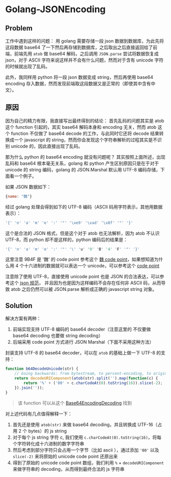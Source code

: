 # Golang-JSONEncoding

## Problem
工作中遇到这样的问题：
用 golang 需要存储一段 json 数据到数据库，为此先将这段数据 base64 了一下然后再存储到数据库，之后取出之后直接返回给了前端，前端先用 `atob` 做 base64 解码，之后调用 `JSON.parse` 尝试将数据恢复成 json，对于 ASCII 字符来说这样并不会有什么问题，然而对于含有 unicode 字符的时候就出现了乱码。

此外，我同样用 python 将一段 json 数据变成 string，然后再使用 base64 encoding 存入数据，然而发现前端取这段数据又是正常的（即使其中含有中文）。

## 原因
因为自己的精力有限，我直接写出最终得到的结论：
首先乱码的问题其实是 atob 这个 function 引起的，其实 base64 解码本身和 encoding 无关，然而 atob 这个 function 不仅做了 base64 decode 的工作，与此同时它还将 decode 结果转换成一个 javascript 的 string，然而你会发现这个字符串解析的过程其实是不识别 unicode 的，因此直接出现了乱码。

那为什么 python 的 base64 encoding 就没有问题呢？
其实按照上面所述，出现乱码和 base64 根本毫无关系，golang 和 python 产生区别原因只是在于对于 unicode 的 string 编码，golang 的 JSON.Marshal 默认用 UTF-8 编码存储，下面看一个例子。

如果 JSON 数据如下：
```javascript
{name: "魏"}
```

经过 golang 处理会得到如下的 UTF-8 编码（ASCII 码用字符表示，其他用数据表示）：
```javascript
'{' 'n' 'a' 'm' 'e' ':' '"' '\xe9' '\xad' '\x8f' '"' '}'
```

这个是合法的 JSON 格式，但是这个对于 atob 也无法解析，因为 atob 不认识 UTF-8，而 python 却不是这样的，python 编码后的结果是：
```javascript
'{' 'n' 'a' 'm' 'e' ':' '"' '\' 'u' '9' 'B' '4' 'F' '"' '}'
```

这里注意 9B4F 是 '魏' 的 code point 参考这个 [魏 code point](http://unicode.scarfboy.com/?s=%E9%AD%8F)，如果想知道为什么用 4 个十六进制的数据就可以表达一个 unicode，可以参考这个 [code point](https://en.wikipedia.org/wiki/Unicode#Code_point_planes_and_blocks)

注意除了使用 UTF-8，直接使用 unicode point 也是 JSON 的合法表达，可以参考这个 [json 规范](http://json.org/)， 并且因为也是因为这样编码不会存在任何非 ASCII 码，从而导致 atob 之后仍然可以被 JSON.parse 解析成正确的 javascript  string 对象。

## Solution
解决方案有两种：
1. 前端实现支持 UTF-8 编码的 base64 decoder（注意这里的 不仅要做 base64 decoding 也要做 string decoding）
2. 后端采用 code point 方式进行 JSON Marshal（下面不采用这种方法）

封装支持 UTF-8 的 base64 decoder，可以在 `atob` 的基础上做一下 UTF-8 的支持：
```javascript
function b64DecodeUnicode(str) {
    // Going backwards: from bytestream, to percent-encoding, to original string.
    return decodeURIComponent(atob(str).split('').map(function(c) {
        return '%' + ('00' + c.charCodeAt(0).toString(16)).slice(-2);
    }).join(''));
}
```

> 该 function 可以从这个 [Base64EncodingDecoding](https://developer.mozilla.org/en-US/docs/Web/API/WindowBase64/Base64_encoding_and_decoding) 找到

对上述代码有几点值得解释一下：
1. 首先还是使用 `atob(str)` 来做 base64 decoding，并且转换成 UTF-16（占用 2 个 bytes）的 js string
2. 对于每个 js string 字符 c, 我们使用 `c.charCodeAt(0).toString(16)`，将每个字符转化成十六进制的数字字符串
3. 然后考虑到部分字符只会占用一个字节（比如 ascii ），通过添加 `'00'` 以及 `slice(-2)` 来将原始的 unicode code point 还原出来
4. 得到了原始的 unicode code point 数组，我们利用 `%` + `decodeURIComponent`来做字符串的 decoding，从而得到最终合法的 js 字符串
